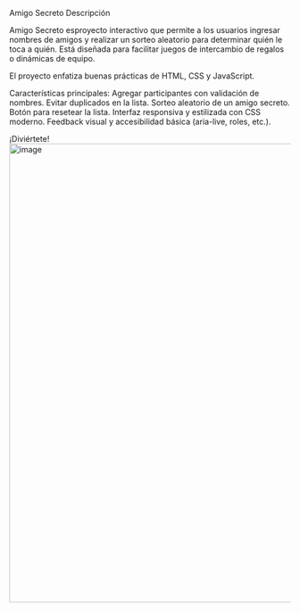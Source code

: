 Amigo Secreto
Descripción

Amigo Secreto esproyecto interactivo que permite a los usuarios ingresar nombres de amigos y realizar un sorteo aleatorio para determinar quién le toca a quién. Está diseñada para facilitar juegos de intercambio de regalos o dinámicas de equipo.

El proyecto enfatiza buenas prácticas de HTML, CSS  y JavaScript.

Características principales:
Agregar participantes con validación de nombres.
Evitar duplicados en la lista.
Sorteo aleatorio de un amigo secreto.
Botón para resetear la lista.
Interfaz responsiva y estilizada con CSS moderno.
Feedback visual y accesibilidad básica (aria-live, roles, etc.).

¡Diviértete!
<img width="969" height="823" alt="image" src="https://github.com/user-attachments/assets/3bca8a48-e6db-4b93-982a-b8674d061cb9" />
